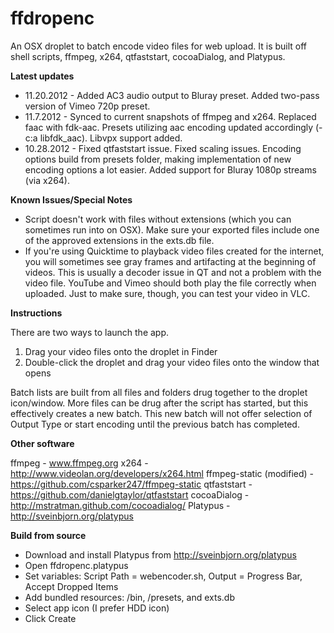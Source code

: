 ffdropenc
=========

An OSX droplet to batch encode video files for web upload. It is built off shell scripts, ffmpeg, x264, qtfaststart, cocoaDialog, and Platypus.

**Latest updates**

* 11.20.2012 - Added AC3 audio output to Bluray preset. Added two-pass version of Vimeo 720p preset.
* 11.7.2012 - Synced to current snapshots of ffmpeg and x264. Replaced faac with fdk-aac. Presets utilizing aac encoding updated accordingly (-c:a libfdk_aac). Libvpx support added.
* 10.28.2012 - Fixed qtfaststart issue. Fixed scaling issues. Encoding options build from presets folder, making implementation of new encoding options a lot easier. Added support for Bluray 1080p streams (via x264).

**Known Issues/Special Notes**

* Script doesn't work with files without extensions (which you can sometimes run into on OSX). Make sure your exported files include one of the approved extensions in the exts.db file.
* If you're using Quicktime to playback video files created for the internet, you will sometimes see gray frames and artifacting at the beginning of videos. This is usually a decoder issue in QT and not a problem with the video file. YouTube and Vimeo should both play the file correctly when uploaded. Just to make sure, though, you can test your video in VLC.

**Instructions**

There are two ways to launch the app.
 1) Drag your video files onto the droplet in Finder
 2) Double-click the droplet and drag your video files onto the window that opens
 
Batch lists are built from all files and folders drug together to the droplet icon/window. More files can be drug after the script has started, but this effectively creates a new batch. This new batch will not offer selection of Output Type or start encoding until the previous batch has completed.
 
**Other software**

ffmpeg - www.ffmpeg.org
x264 - http://www.videolan.org/developers/x264.html
ffmpeg-static (modified) - https://github.com/csparker247/ffmpeg-static
qtfaststart - https://github.com/danielgtaylor/qtfaststart
cocoaDialog - http://mstratman.github.com/cocoadialog/
Platypus - http://sveinbjorn.org/platypus


**Build from source**

* Download and install Platypus from http://sveinbjorn.org/platypus
* Open ffdropenc.platypus
* Set variables: Script Path = webencoder.sh, Output = Progress Bar, Accept Dropped Items
* Add bundled resources: /bin, /presets, and exts.db
* Select app icon (I prefer HDD icon)
* Click Create 